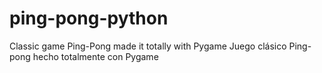 # ping-pong-python
Classic game Ping-Pong made it totally with Pygame
Juego clásico Ping-pong hecho totalmente con Pygame
